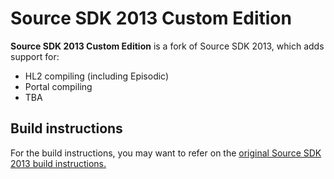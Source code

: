 # Source SDK 2013 Custom Edition

**Source SDK 2013 Custom Edition** is a fork of Source SDK 2013, which adds support for:

- HL2 compiling (including Episodic)
- Portal compiling
- TBA

## Build instructions

For the build instructions, you may want to refer on the [original Source SDK 2013 build instructions.](https://github.com/ValveSoftware/source-sdk-2013)